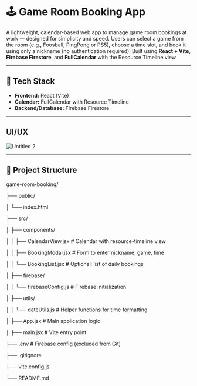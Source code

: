 # 🕹️ Game Room Booking App

A lightweight, calendar-based web app to manage game room bookings at work — designed for simplicity and speed. Users can select a game from the room (e.g., Foosball, PingPong or PS5), choose a time slot, and book it using only a nickname (no authentication required). Built using **React + Vite**, **Firebase Firestore**, and **FullCalendar** with the Resource Timeline view.

---

## 🚀 Tech Stack

- **Frontend:** React (Vite)
- **Calendar:** FullCalendar with Resource Timeline
- **Backend/Database:** Firebase Firestore

---

## UI/UX

![Untitled 2](https://github.com/user-attachments/assets/0399b878-5929-44e9-afc9-2124366c26b7)


---

## 📁 Project Structure

game-room-booking/

├── public/

│ └── index.html

├── src/

│ ├── components/

│ │ ├── CalendarView.jsx # Calendar with resource-timeline view

│ │ ├── BookingModal.jsx # Form to enter nickname, game, time

│ │ └── BookingList.jsx # Optional: list of daily bookings

│ ├── firebase/

│ │ └── firebaseConfig.js # Firebase initialization

│ ├── utils/

│ │ └── dateUtils.js # Helper functions for time formatting

│ ├── App.jsx # Main application logic

│ ├── main.jsx # Vite entry point

├── .env # Firebase config (excluded from Git)

├── .gitignore

├── vite.config.js

└── README.md
